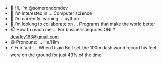 - 👋 Hi, I’m @somerqndomdev
- 👀 I’m interested in ... Computer science
- 🌱 I’m currently learning ... python
- 💞️ I’m looking to collaborate on ... Programs that make the world better
- 📫 How to reach me ... For business inquries ONLY dearley163@gmail.com
- 😄 Pronouns: ... He/Him
- ⚡ Fun fact: ... When Usain Bolt set the 100m dash world record his feet were on the ground for just 43% of the time!

<!---
somerqndomdev/somerqndomdev is a ✨ special ✨ repository because its `README.md` (this file) appears on your GitHub profile.
You can click the Preview link to take a look at your changes.
--->
